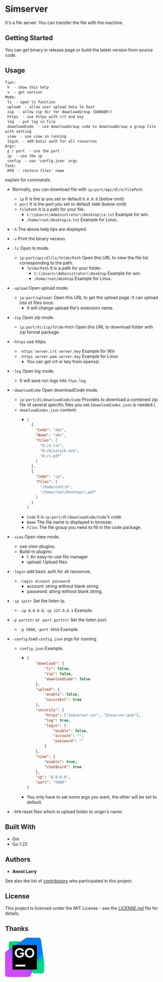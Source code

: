 # Simserver

It's a file server. You can transfer the file with the machine.

## Getting Started

You can get binary in release page or build the latest version from source code.

## Usage
```
Tips:
 h  - show this help
 v  - get version
Mode:
 ls  - open ls function
 upload  - allow user upload data to host
 zip  - allow zip dir for downloadGroup (DANGER!)
 https  - use https with crt and key 
 log  - put log in file
 downloadCode  - use downloadGroup code to downloadGroup a group file with setting
 view  - use view in running
 login  - add basic auth for all resources
Args:
 p / port  - use the port
 ip  - use the ip
 config  - use 'config.json' args
Task:
 RFN  - restore files' name
```

explain for commands.
* Normally, you can download file with `ip:port/api/dl/n/filePath`
    - `ip` It is the ip you set or default `0.0.0.0` (below omit)
    - `port` It is the port you set or default `5000` (below omit)
    - `filePath` It is a path for your file.
      * `C:\\Users\\Administrator\\Desktop\\a.txt` Example for win.
      * `/home/root/desktop/a.txt` Example for Linux.
* `-h` The above help tips are displayed.
* `-v` Print the binary version.
* `-ls` Open ls mode.
  - `ip:port/api/dl/ls/folderPath` Open this URL to view the file list corresponding to the path.
    * `folderPath` It is a path for your folder.
      - `C:\\Users\\Administrator\\Desktop` Example for win.
      - `/home/root/desktop` Example for Linux.

* `-upload` Open upload mode.
  - `ip:port/upload/` Open this URL to get the upload page. It can upload lots of files once.
    * It will change upload file's extension name.
* `-zip` Open zip mode.
  - `ip:port/dl/zip/folderPath` Open this URL to download folder with zip format package.
* `-https` use https.
  - `-https server.crt server.key` Example for Win
  - `-https server.pem server.key` Example for Linux
    * You can get crt or key from openssl.
* `-log` Open log mode.
  - It will save run logs into `ftps.log`.
* `-downloadCode` Open downloadCode mode.
    - `ip:port/dl/downloadCode/Code` Provides to download a combined zip file of several specific files you set.(`downloadCodes.json` is needed.)
    * `downloadCodes.json` content:
      - ```json
        [
          {
            "Code": "abc",
            "Name": "abc",
            "Files": [
              "D:/a.txt",
              "D:/binary/b.exe",
              "D:/c.pdf"
            ]
          },
          {
            "Code": "cp",
            "Files": [
              "/home/root/b",
              "/home/root/Desktop/c.pdf"
            ]
          }
        ]
        ```
      * `Code` It is `ip:port/dl/downloadCode/Code`'s code.
      * `Name` The file name is displayed in browser.
      * `Files` The file group you need to fill in the code package.
* `-view` Open view mode.
  - use view-plugins.
  - Build-in plugins:
    * l: An easy-to-use file manager
    * upload: Upload files 
* `-login` add basic auth for all resources.
  - `-login account password`
    - account: string without blank string.
    - password: string without blank string.
* `-ip ipstr` Set the listen ip.
  - `-ip 0.0.0.0`,`-ip 127.0.0.1` Example.
* `-p portstr` or `-port portstr` Set the listen port.
  - `-p 5000`, `-port 5050` Example.
* `-config` load `config.json` args for running.
  - `config.json` Example.
    * ```json
      {
          "download": {
              "ls": false,
              "zip": false,
              "downloadCode": false
          },
          "upload": {
              "enable": false,
              "secureExt": true
          },
          "security": {
              "https": ["Simserver.cer", "Simserver.pvk"],
              "log": true,
              "login": {
                  "enable": false,
                  "account": "",
                  "password": ""
              }
          },
          "view": {
              "enable": true,
              "chatBoard": true
          },
          "ip": "0.0.0.0",
          "port": "5000"
      }
      ```
    * You only have to set some args you want, the other will be set to default.
* `-RFN` reset files which in upload folder to origin's name.

## Built With

* Gin
* Go 1.22

## Authors

* **Anest Larry** 

See also the list of [contributors](https://github.com/AnestLarry/Simserver/contributors) who participated in this project.

## License

This project is licensed under the MIT License - see the [LICENSE.md](LICENSE.md) file for details.

## Thanks
[![](./Resources/icon-goland.svg)](https://www.jetbrains.com/)